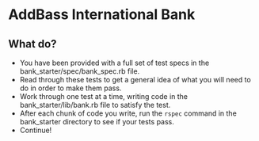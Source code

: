 # AddBass International Bank

## What do?
- You have been provided with a full set of test specs in the bank_starter/spec/bank_spec.rb file.
- Read through these tests to get a general idea of what you will need to do in order to make them pass.
- Work through one test at a time, writing code in the bank_starter/lib/bank.rb file to satisfy the test.
- After each chunk of code you write, run the `rspec` command in the bank_starter directory to see if your tests pass.
- Continue!
